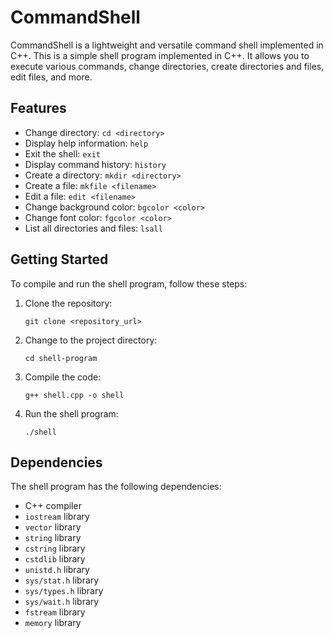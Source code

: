 # CommandShell
CommandShell is a lightweight and versatile command shell implemented in C++. This is a simple shell program implemented in C++. It allows you to execute various commands, change directories, create directories and files, edit files, and more.

## Features

- Change directory: `cd <directory>`
- Display help information: `help`
- Exit the shell: `exit`
- Display command history: `history`
- Create a directory: `mkdir <directory>`
- Create a file: `mkfile <filename>`
- Edit a file: `edit <filename>`
- Change background color: `bgcolor <color>`
- Change font color: `fgcolor <color>`
- List all directories and files: `lsall`

## Getting Started

To compile and run the shell program, follow these steps:

1. Clone the repository:

   ```shell
   git clone <repository_url>
2. Change to the project directory:
   ```shell
   cd shell-program
3. Compile the code:
   ```shell
   g++ shell.cpp -o shell
4. Run the shell program:
    ```shell
   ./shell

## Dependencies
The shell program has the following dependencies:

- C++ compiler
- `iostream` library
- `vector` library
- `string` library
- `cstring` library
- `cstdlib` library
- `unistd.h` library
- `sys/stat.h` library
- `sys/types.h` library
- `sys/wait.h` library
- `fstream` library
- `memory` library
#
